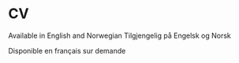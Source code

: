 # CV
Available in English and Norwegian
Tilgjengelig på Engelsk og Norsk

Disponible en français sur demande
